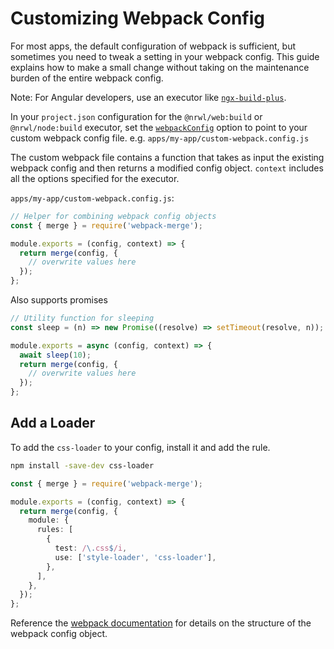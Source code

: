 # Customizing Webpack Config

For most apps, the default configuration of webpack is sufficient, but sometimes you need to tweak a setting in your webpack config. This guide explains how to make a small change without taking on the maintenance burden of the entire webpack config.

Note: For Angular developers, use an executor like [`ngx-build-plus`](https://github.com/manfredsteyer/ngx-build-plus).

In your `project.json` configuration for the `@nrwl/web:build` or `@nrwl/node:build` executor, set the [`webpackConfig`](/web/build#webpackconfig) option to point to your custom webpack config file. e.g. `apps/my-app/custom-webpack.config.js`

The custom webpack file contains a function that takes as input the existing webpack config and then returns a modified config object. `context` includes all the options specified for the executor.

`apps/my-app/custom-webpack.config.js`:

```typescript
// Helper for combining webpack config objects
const { merge } = require('webpack-merge');

module.exports = (config, context) => {
  return merge(config, {
    // overwrite values here
  });
};
```

Also supports promises

```typescript
// Utility function for sleeping
const sleep = (n) => new Promise((resolve) => setTimeout(resolve, n));

module.exports = async (config, context) => {
  await sleep(10);
  return merge(config, {
    // overwrite values here
  });
};
```

## Add a Loader

To add the `css-loader` to your config, install it and add the rule.

```bash
npm install -save-dev css-loader
```

```typescript
const { merge } = require('webpack-merge');

module.exports = (config, context) => {
  return merge(config, {
    module: {
      rules: [
        {
          test: /\.css$/i,
          use: ['style-loader', 'css-loader'],
        },
      ],
    },
  });
};
```

Reference the [webpack documentation](https://webpack.js.org/configuration/) for details on the structure of the webpack config object.
